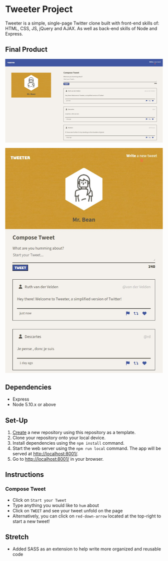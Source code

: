 # Tweeter Project

Tweeter is a simple, single-page Twitter clone built with front-end skills of: HTML, CSS, JS, jQuery and AJAX. As well as back-end skills of Node and Express.

## Final Product

!["Tweeter in Desktop Version"](https://github.com/rlitoncs/tweeter/blob/master/docs/tweeter-desktop.JPG?raw=true)

!["Tweeter in Mobile Version](https://github.com/rlitoncs/tweeter/blob/master/docs/tweeter-mobile.JPG?raw=true)

## Dependencies

- Express
- Node 5.10.x or above

## Set-Up

1. [Create](https://docs.github.com/en/repositories/creating-and-managing-repositories/creating-a-repository-from-a-template) a new repository using this repository as a template.
2. Clone your repository onto your local device.
3. Install dependencies using the `npm install` command.
3. Start the web server using the `npm run local` command. The app will be served at <http://localhost:8001/>.
4. Go to <http://localhost:8001/> in your browser.

## Instructions

### Compose Tweet
- Click on `Start your Tweet`
- Type anything you would like to `hum` about
- Click on `TWEET` and see your tweet unfold on the page
- Alternatively, you can click on `red-down-arrow` located at the top-right to start a new tweet!

## Stretch
- Added SASS as an extension to help write more organized and reusable code 
